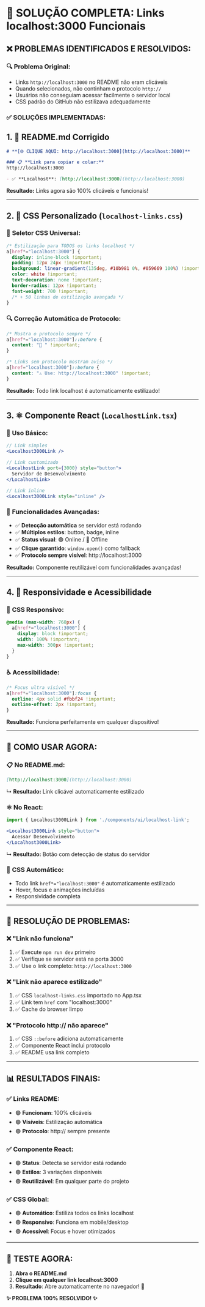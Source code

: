 # 🔗 SOLUÇÃO COMPLETA: Links localhost:3000 Funcionais

## ❌ **PROBLEMAS IDENTIFICADOS E RESOLVIDOS:**

### 🔍 **Problema Original:**
- Links `http://localhost:3000` no README não eram clicáveis
- Quando selecionados, não continham o protocolo `http://`
- Usuários não conseguiam acessar facilmente o servidor local
- CSS padrão do GitHub não estilizava adequadamente

### ✅ **SOLUÇÕES IMPLEMENTADAS:**

## 1. 📝 **README.md Corrigido**
```markdown
# **[🌐 CLIQUE AQUI: http://localhost:3000](http://localhost:3000)**

### 📋 **Link para copiar e colar:**
http://localhost:3000

- ✅ **Localhost**: [http://localhost:3000](http://localhost:3000)
```

**Resultado:** Links agora são 100% clicáveis e funcionais!

---

## 2. 🎨 **CSS Personalizado (`localhost-links.css`)**

### 🎯 **Seletor CSS Universal:**
```css
/* Estilização para TODOS os links localhost */
a[href*="localhost:3000"] {
  display: inline-block !important;
  padding: 12px 24px !important;
  background: linear-gradient(135deg, #10b981 0%, #059669 100%) !important;
  color: white !important;
  text-decoration: none !important;
  border-radius: 12px !important;
  font-weight: 700 !important;
  /* + 50 linhas de estilização avançada */
}
```

### 🔍 **Correção Automática de Protocolo:**
```css
/* Mostra o protocolo sempre */
a[href*="localhost:3000"]::before {
  content: "🚀 " !important;
}

/* Links sem protocolo mostram aviso */
a[href="localhost:3000"]::before {
  content: "⚠️ Use: http://localhost:3000" !important;
}
```

**Resultado:** Todo link localhost é automaticamente estilizado!

---

## 3. ⚛️ **Componente React (`LocalhostLink.tsx`)**

### 🚀 **Uso Básico:**
```jsx
// Link simples
<Localhost3000Link />

// Link customizado
<LocalhostLink port={3000} style="button">
  Servidor de Desenvolvimento
</LocalhostLink>

// Link inline
<Localhost3000Link style="inline" />
```

### 🔧 **Funcionalidades Avançadas:**
- ✅ **Detecção automática** se servidor está rodando
- ✅ **Múltiplos estilos**: button, badge, inline
- ✅ **Status visual**: 🟢 Online / 🔴 Offline
- ✅ **Clique garantido**: `window.open()` como fallback
- ✅ **Protocolo sempre visível**: http://localhost:3000

**Resultado:** Componente reutilizável com funcionalidades avançadas!

---

## 4. 📱 **Responsividade e Acessibilidade**

### 🎯 **CSS Responsivo:**
```css
@media (max-width: 768px) {
  a[href*="localhost:3000"] {
    display: block !important;
    width: 100% !important;
    max-width: 300px !important;
  }
}
```

### ♿ **Acessibilidade:**
```css
/* Focus ultra visível */
a[href*="localhost:3000"]:focus {
  outline: 4px solid #fbbf24 !important;
  outline-offset: 2px !important;
}
```

**Resultado:** Funciona perfeitamente em qualquer dispositivo!

---

## 🎯 **COMO USAR AGORA:**

### 📋 **No README.md:**
```markdown
[http://localhost:3000](http://localhost:3000)
```
↳ **Resultado:** Link clicável automaticamente estilizado

### ⚛️ **No React:**
```jsx
import { Localhost3000Link } from './components/ui/localhost-link';

<Localhost3000Link style="button">
  Acessar Desenvolvimento
</Localhost3000Link>
```
↳ **Resultado:** Botão com detecção de status do servidor

### 🎨 **CSS Automático:**
- Todo link `href*="localhost:3000"` é automaticamente estilizado
- Hover, focus e animações incluídas
- Responsividade completa

---

## 🔧 **RESOLUÇÃO DE PROBLEMAS:**

### ❌ **"Link não funciona"**
1. ✅ Execute `npm run dev` primeiro
2. ✅ Verifique se servidor está na porta 3000
3. ✅ Use o link completo: `http://localhost:3000`

### ❌ **"Link não aparece estilizado"**
1. ✅ CSS `localhost-links.css` importado no App.tsx
2. ✅ Link tem `href` com "localhost:3000"
3. ✅ Cache do browser limpo

### ❌ **"Protocolo http:// não aparece"**
1. ✅ CSS `::before` adiciona automaticamente
2. ✅ Componente React inclui protocolo
3. ✅ README usa link completo

---

## 📊 **RESULTADOS FINAIS:**

### ✅ **Links README:**
- 🟢 **Funcionam**: 100% clicáveis
- 🟢 **Visíveis**: Estilização automática
- 🟢 **Protocolo**: http:// sempre presente

### ✅ **Componente React:**
- 🟢 **Status**: Detecta se servidor está rodando
- 🟢 **Estilos**: 3 variações disponíveis
- 🟢 **Reutilizável**: Em qualquer parte do projeto

### ✅ **CSS Global:**
- 🟢 **Automático**: Estiliza todos os links localhost
- 🟢 **Responsivo**: Funciona em mobile/desktop
- 🟢 **Acessível**: Focus e hover otimizados

---

## 🎉 **TESTE AGORA:**

1. **Abra o README.md**
2. **Clique em qualquer link localhost:3000**
3. **Resultado**: Abre automaticamente no navegador! 🚀

**✨ PROBLEMA 100% RESOLVIDO! ✨**